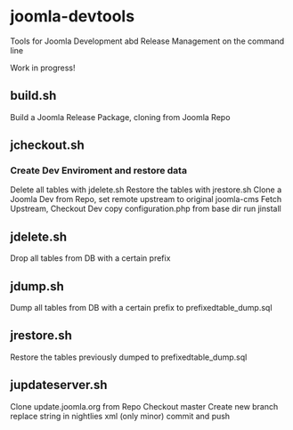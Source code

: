 # joomla-devtools
Tools for Joomla Development abd Release Management on the command line

Work in progress!

## build.sh
Build a Joomla Release Package, cloning from Joomla Repo

## jcheckout.sh 
### Create Dev Enviroment and restore data
Delete all tables with jdelete.sh
Restore the tables with jrestore.sh
Clone a Joomla Dev from Repo, set remote upstream to original joomla-cms
Fetch Upstream, Checkout Dev
copy configuration.php from base dir
run jinstall

## jdelete.sh
Drop all tables from DB with a certain prefix

## jdump.sh
Dump all tables from DB with a certain prefix to prefixedtable_dump.sql

## jrestore.sh
Restore the tables previously dumped to prefixedtable_dump.sql

## jupdateserver.sh 
Clone update.joomla.org from Repo
Checkout master
Create new branch 
replace string in nightlies xml (only minor)
commit and push

